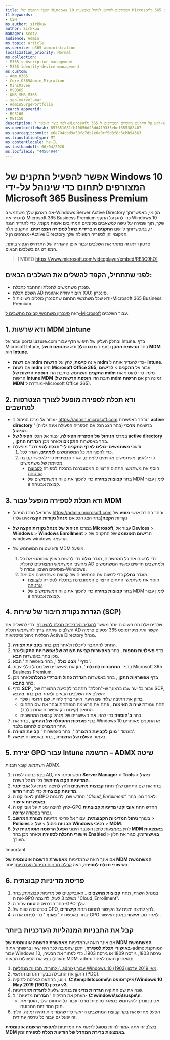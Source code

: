 ```yaml
---
title: הפעל התקנים של Windows 10 המצורפים לתחום לניהול באמצעות Microsoft 365 עבור עסקים
f1.keywords:
- CSH
ms.author: sirkkuw
author: Sirkkuw
manager: scotv
audience: Admin
ms.topic: article
ms.service: o365-administration
localization_priority: Normal
ms.collection:
- M365-subscription-management
- M365-identity-device-management
ms.custom:
- Adm_O365
- Core_O365Admin_Migration
- MiniMaven
- MSB365
- OKR_SMB_M365
- seo-marvel-mar
- AdminSurgePortfolio
search.appverid:
- BCS160
- MET150
description: למד כיצד לאפשר ל-Microsoft 365 להגן על התקנים מקומיים המצורפים ל-Windows 10 באמצעות ספריות בתוך מספר צעדים בלבד.
ms.openlocfilehash: 857651081fb10856d28dd419333ebef655388407
ms.sourcegitcommit: e6e704cbd9a50fc7db1e6a0cf5d3f8c6cbb94363
ms.translationtype: MT
ms.contentlocale: he-IL
ms.lasthandoff: 06/04/2020
ms.locfileid: "44564944"
---
```

# <a name="enable-domain-joined-windows-10-devices-to-be-managed-by-microsoft-365-business-premium"></a>אפשר להפעיל התקנים של Windows 10 המצורפים לתחום כדי שינוהל על-ידי Microsoft 365 Business Premium

אם הארגון שלך משתמש ב-Windows Server Active Directory מקומי, באפשרותך להגדיר את Microsoft 365 Business Premium כדי להגן על התקני Windows 10 שלך, תוך שמירה על גישה למשאבים מקומיים המחייבים אימות מקומי.
כדי להגדיר הגנה זו, באפשרותך ליישם **התקנים היברידית כחול לספירה המצורפים**. התקנים אלה מצורפים הן ל-Active Directory המקומי והן לספריה הפעילה שלך.

סרטון וידאו זה מתאר את השלבים עבור אופן ההגדרה של התרחיש הנפוץ ביותר, המפורט גם בשלבים הבאים.

> [!VIDEO https://www.microsoft.com/videoplayer/embed/RE3C9hO]
  

## <a name="before-you-get-started-make-sure-you-complete-these-steps"></a>לפני שתתחיל, הקפד להשלים את השלבים הבאים:
- סנכרן משתמשים לתכלת והתחבר כתכלת.
- השלם תכלת AD חיבור יחידה ארגונית (OU) סינכרון.
- ודא שכל משתמשי התחום שתסנכרן כוללים רשיונות ל-Microsoft 365 Business Premium.

ראה [סינכרון משתמשי קבוצת מחשבים ל-Microsoft](manage-domain-users.md) עבור השלבים.

## <a name="1-verify-mdm-authority-in-intune"></a>1. ודא שרשות MDM בIntune

עבור אל portal.azure.com ובחלק העליון של חיפוש הדף עבור Intune.
בדף Microsoft Intune, בחר **הרשמת התקן** ובעמוד **מבט כולל** ודא **שהסמכות של MDM** היא **Intune**.

- אם **רשות mdm** אינה **קיימת**, לחץ על **הרשות mdm** כדי להגדיר אותה ל- **Intune**.
- אם **רשות mdm** היא **Microsoft Office 365**, עבור אל **התקנים**  >  **לרישום התקנים** והשתמש בתיבת הדו **הוספת הרשות של mdm** מימין כדי להוסיף את הרשות **Intune MDM** (תיבת הדו **הוספת הרשות של mdm** זמינה רק אם **הרשות MDM** מוגדרת ל-Microsoft Office 365).

## <a name="2-verify-azure-ad-is-enabled-for-joining-computers"></a>2. ודא תכלת לספירה מופעל לצורך הצטרפות למחשבים

- עבור אל מרכז הניהול ב- https://admin.microsoft.com ובחר באפשרות ' **active directory** ' (בחר הצג הכל אם הספריה הפעילה אינה גלויה) ברשימת **מרכזי הניהול** . 
- במרכז **הניהול של הספריה הפעילה**, עבור אל הכלי **הפעיל של active directory** , בחר באפשרות **התקנים** ולאחר מכן **הגדרות התקן**.
- ודא**כי משתמשים יכולים לצרף התקנים ל-"תכלת לספירה** " מופעלת 
    1. כדי להפוך את כל המשתמשים **לזמינים**, הגדר לכל.
    2. כדי להפוך משתמשים מסוימים לזמינים, הגדר **כנבחרת** כדי לאפשר קבוצה מסוימת של משתמשים.
        - הוסף את משתמשי התחום הרצויים המסונכרנת בתכלת לספירה [לקבוצת אבטחה](../admin/create-groups/create-groups.md).
        - בחר **קבוצות בחירה** כדי להפוך את טווח המשתמשים של MDM לזמין עבור קבוצת אבטחה זו.

## <a name="3-verify-azure-ad-is-enabled-for-mdm"></a>3. ודא תכלת לספירה מופעל עבור MDM

- עבור אל מרכז הניהול https://admin.microsoft.com ובחר בחירת אנשי **מופע** של נקודות **הקצה**(בחר הצג הכל אם **מנהל נקודות הקצה** אינו גלוי)
- במרכז **הניהול של מנהל נקודות הקצה של Microsoft**, עבור אל **Devices**  >  **Windows**  >  **Windows Enrollment**  >  **הרישום האוטומטי**של התקנים של windows windows הרשמה.
- ודא שטווח המשתמש של MDM מופעל.

    1. כדי לרשום את כל המחשבים, הגדר **כולם** כדי לרשום באופן אוטומטי את כל מחשבי המשתמש המצורפים לתכלת AD ולמחשבים חדשים כאשר המשתמשים מוסיפים חשבון עבודה ל-Windows.
    2. מוגדר **כחלק** כדי לרשום את המחשבים של קבוצת משתמשים מסוימת.
        -  הוסף את משתמשי התחום הרצויים המסונכרנת בתכלת לספירה [לקבוצת אבטחה](../admin/create-groups/create-groups.md).
        -  בחר **קבוצות בחירה** כדי להפוך את טווח המשתמשים של MDM לזמין עבור קבוצת אבטחה זו.

## <a name="4-set-up-service-connection-point-scp"></a>4. הגדרת נקודת חיבור של שירות (SCP)

שלבים אלה הם פשוטים יותר מאשר [להגדיר היברידית תכלת להצטרף](https://docs.microsoft.com/azure/active-directory/devices/hybrid-azuread-join-managed-domains#configure-hybrid-azure-ad-join). כדי להשלים את השלבים שאתה צריך להשתמש תכלת AD הקשר ואת מיקרוסופט 365 עסקים פרמיה הכללית ניהול וסיסמאות Active Directory מנהל.

1.  התחל להתחבר לתכלת ולאחר מכן בחר **בקביעת תצורה**.
2.  בדף **פעילויות נוספות** , בחר **באפשרות קביעת תצורה של אפשרויות התקן**ולאחר מכן בחר באפשרות **הבא**.
3.  בדף ' **מבט כולל** ', בחר באפשרות ' **הבא**'.
4.  בדף ' **התחברות לתכלת** ', הזן את האישורים של מנהל כללי עבור Microsoft 365 Business Premium.
5.  בדף **אפשרויות התקן** , בחר באפשרות **הגדרת כחול היברידי כתכלת**ולאחר מכן בחר **בהבא**.
6.  בדף **SCP** , עבור כל יער שבו ברצונך ש-"תכלת" תתחבר לקביעת התצורה של SCP, השלם את השלבים הבאים ולאחר מכן בחר **בהבא**:
    - בדוק את התיבה שליד שם היער. היער צריך להיות. שם הדומיין שלך
    - תחת עמודת **שירות האימות** , פתח את הרשימה הנפתחת ובחר את שם התחום התואם (קיימת רק אפשרות אחת בלבד).
    - בחר **ב'הוספה** כדי להזין את האישורים של מנהל קבוצת המחשבים.  
7.  בדף **מערכות ההפעלה של ההתקן** , בחר את Windows 10 או התקנים מאוחרים יותר המצורפים לתחום בלבד.
8.  בעמוד ' **מוכן לקביעת התצורה** ', בחר באפשרות ' **קביעת תצורה**'.
9.  בעמוד **השלם של התצורה** , בחר באפשרות **יציאה**.


## <a name="5-create-a-gpo-for-intune-enrollment--admx-method"></a>5. יצירת GPO עבור Intune הרשמה – ADMX שיטה

השתמש. קובץ תבנית ADMX.

1.  בצע כניסה לשרת AD, חפש ופתח את **Server Manager**  >  **Tools**  >  **ניהול המדיניות הקבוצתית**של כלי מנהל השרת.
2.  בחר את שם התחום שלך תחת **קבוצות מחשבים** ולחץ לחיצה ימנית על **אובייקטי מדיניות קבוצתית** כדי לבחור **חדש**.
3.  תן לאובייקט הGPO החדש שם, לדוגמה "*Cloud_Enrollment*" ולאחר מכן בחר **באפשרות אישור**.
4.  לחץ לחיצה ימנית על אובייקט ה-GPO החדש תחת **אובייקטי מדיניות קבוצתית** ובחר בפקודה **עריכה**.
5.  בעורך **ניהול המדיניות הקבוצתית**, עבור אל פריטי מדיניות **תצורת המחשב**  >  **Policies**  >  **תבניות ניהול**  >  **של Windows רכיבי**  >  **MDM**.
6. לחץ באמצעות לחצן העכבר הימני **הפעל הרשמה אוטומטית של MDM באמצעות אישורי התכלת לספירה** ולאחר מכן בחר **Enabled**  >  **באישור**זמין. סגור את חלון העורך.

> [!IMPORTANT]
> אם אינך רואה שהמדיניות **מאפשרת הרשמה אוטומטית של MDM המשתמשת באישורי תכלת לספירה**, ראה [קבלת תבניות הניהול העדכניות](#get-the-latest-administrative-templates)ביותר.

## <a name="6-deploy-the-group-policy"></a>6. פריסת מדיניות קבוצתית

1.  במנהל השרת, תחת **קבוצות מחשבים** _ האובייקטים של מדיניות קבוצתית, בחר את ה-GPO משלב 3 לעיל, לדוגמה "Cloud_Enrollment".
2.  בחר בכרטיסיה **טווח** עבור ה-GPO שלך.
3.  בכרטיסיה טווח של GPO, לחץ לחיצה ימנית על הקישור לתחום תחת **קישורים**.
4.  בחר באפשרות ' **נאכף** ' כדי לפרוס את ה-GPO ולאחר מכן **אישור** במסך האישור.

## <a name="get-the-latest-administrative-templates"></a>קבל את התבניות המנהליות העדכניות ביותר

אם אינך רואה שהמדיניות **מאפשרת הרשמה אוטומטית של MDM המשתמשת באישורי תכלת לספירה**, ייתכן שהסיבה לכך היא שאין ברשותך את ה-admx המותקנת עבור Windows 10, גירסה 1803, גירסה 1809 או גירסה 1903. כדי לפתור את הבעיה, בצע את הפעולות הבאות (הערה: MDM. admx האחרון תואם לאחור):

1.  [להוריד: תבניות מנהליות (. admx) עבור Windows 10 מאי 2019 עדכון (1903)](https://www.microsoft.com/download/details.aspx?id=58495&WT.mc_id=rss_alldownloads_all).
2.  התקן את החבילה בבקר התחום הראשי (PDC).
3.  ניווט, בהתאם לגירסה לתיקיה: **C:\templletccome\n מיקרוסופט/Windows 10 May 2019 עדכון (1903) v3**.
4.  שנה את שם התיקיה **הגדרות מדיניות** בנתיב שלעיל **להגדרות**המדיניות.
5.  העתק את התיקיה ' **הגדרות** מדיניות ' ל- **C:\windows\so\t\uspe\n**. 
    -   אם בכוונתך להשתמש במאגר מדיניות מרכזי עבור כל התחום שלך, הוסף את תוכן המדיניות המבוטח.
6.  הפעל מחדש את בקר קבוצת המחשבים הראשי כדי שהמדיניות תהיה זמינה. הליך זה יפעל גם עבור כל גירסה עתידית.

בשלב זה אתה אמור להיות מסוגל לראות את המדיניות **לאפשר הרשמה אוטומטית MDM באמצעות ברירת המחדל של הודעות תכלת לספירה** זמין.

